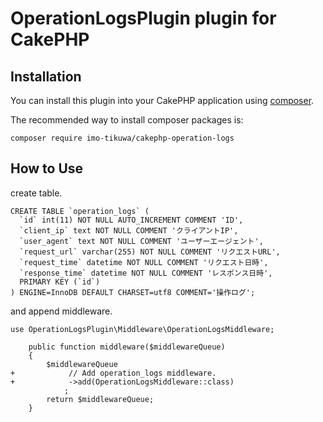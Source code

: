 # OperationLogsPlugin plugin for CakePHP

## Installation

You can install this plugin into your CakePHP application using [composer](https://getcomposer.org).

The recommended way to install composer packages is:

```
composer require imo-tikuwa/cakephp-operation-logs
```

## How to Use
create table.

```
CREATE TABLE `operation_logs` (
  `id` int(11) NOT NULL AUTO_INCREMENT COMMENT 'ID',
  `client_ip` text NOT NULL COMMENT 'クライアントIP',
  `user_agent` text NOT NULL COMMENT 'ユーザーエージェント',
  `request_url` varchar(255) NOT NULL COMMENT 'リクエストURL',
  `request_time` datetime NOT NULL COMMENT 'リクエスト日時',
  `response_time` datetime NOT NULL COMMENT 'レスポンス日時',
  PRIMARY KEY (`id`)
) ENGINE=InnoDB DEFAULT CHARSET=utf8 COMMENT='操作ログ';
```

and append middleware.

```
use OperationLogsPlugin\Middleware\OperationLogsMiddleware;

    public function middleware($middlewareQueue)
    {
        $middlewareQueue
+            // Add operation_logs middleware.
+            ->add(OperationLogsMiddleware::class)
            ;
        return $middlewareQueue;
    }
```